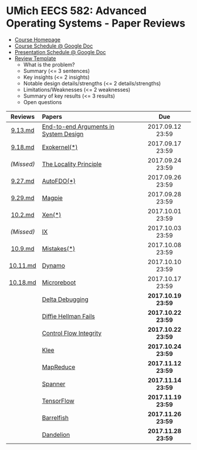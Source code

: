 UMich EECS 582: Advanced Operating Systems - Paper Reviews
===

- [Course Homepage](http://www.bariskasikci.org/teaching/)
- [Course Schedule @ Google Doc](https://docs.google.com/document/d/1ivyY0K5SXft3vrOkL1QTNoZJ7xTQMHC0Zp9hZpTFtpU/edit)
- [Presentation Schedule @ Google Doc](https://docs.google.com/spreadsheets/d/1XJ6rnuWLzc6sWUi0Vmfnovfs01Z1cesq1JLehf5GCow/edit)
- [Review Template](https://gist.github.com/kasikci/49e7107dfdee281d6f6450b132555550)
    - What is the problem?
    - Summary (<= 3 sentences)
    - Key insights (<= 2 insights)
    - Notable design details/strengths (<= 2 details/strengths)
    - Limitations/Weaknesses (<= 2 weaknesses)
    - Summary of key results (<= 3 results)
    - Open questions

| Reviews | Papers | Due |
|:-------:|:-------|:---:|
|[9.13.md](https://github.com/h1994st/EECS-582-Reviews/blob/master/9.13.md)|[End-to-end Arguments in System Design](http://web.eecs.umich.edu/~barisk/teaching/eecs582/end-to-end.pdf)|2017.09.12 23:59|
|[9.18.md](https://github.com/h1994st/EECS-582-Reviews/blob/master/9.18.md)|[Exokernel(\*)](http://web.eecs.umich.edu/~barisk/teaching/eecs582/exokernel.pdf)|2017.09.17 23:59|
|_(Missed)_|[The Locality Principle](http://web.eecs.umich.edu/~barisk/teaching/eecs582/locality.pdf)|2017.09.24 23:59|
|[9.27.md](https://github.com/h1994st/EECS-582-Reviews/blob/master/9.27.md)|[AutoFDO(\*)](http://web.eecs.umich.edu/~barisk/teaching/eecs582/autofdo.pdf)|2017.09.26 23:59|
|[9.29.md](https://github.com/h1994st/EECS-582-Reviews/blob/master/9.29.md)|[Magpie](http://web.eecs.umich.edu/~barisk/teaching/eecs582/magpie.pdf)|2017.09.28 23:59|
|[10.2.md](https://github.com/h1994st/EECS-582-Reviews/blob/master/10.2.md)|[Xen(\*)](http://web.eecs.umich.edu/~barisk/teaching/eecs582/xen.pdf)|2017.10.01 23:59|
|_(Missed)_|[IX](http://web.eecs.umich.edu/~barisk/teaching/eecs582/ix.pdf)|2017.10.03 23:59|
|[10.9.md](https://github.com/h1994st/EECS-582-Reviews/blob/master/10.9.md)|[Mistakes(\*)](http://web.eecs.umich.edu/~barisk/teaching/eecs582/learning-from-mistakes.pdf)|2017.10.08 23:59|
|[10.11.md](https://github.com/h1994st/EECS-582-Reviews/blob/master/10.11.md)|[Dynamo](http://web.eecs.umich.edu/~barisk/teaching/eecs582/dynamo.pdf)|2017.10.10 23:59|
|[10.18.md](https://github.com/h1994st/EECS-582-Reviews/blob/master/10.18.md)|[Microreboot](http://web.eecs.umich.edu/~barisk/teaching/eecs582/microreboot.pdf)|2017.10.17 23:59|
||[Delta Debugging](http://web.eecs.umich.edu/~barisk/teaching/eecs582/delta-debugging.pdf)|__2017.10.19 23:59__|
||[Diffie Hellman Fails](http://web.eecs.umich.edu/~barisk/teaching/eecs582/diffie-hellman-fail.pdf)|__2017.10.22 23:59__|
||[Control Flow Integrity](http://web.eecs.umich.edu/~barisk/teaching/eecs582/cfi.pdf)|__2017.10.22 23:59__|
||[Klee](http://web.eecs.umich.edu/~barisk/teaching/eecs582/klee.pdf)|__2017.10.24 23:59__|
||[MapReduce](http://web.eecs.umich.edu/~barisk/teaching/eecs582/mapreduce.pdf)|__2017.11.12 23:59__|
||[Spanner](http://web.eecs.umich.edu/~barisk/teaching/eecs582/spanner.pdf)|__2017.11.14 23:59__|
||[TensorFlow](http://web.eecs.umich.edu/~barisk/teaching/eecs582/tensorflow.pdf)|__2017.11.19 23:59__|
||[Barrelfish](http://web.eecs.umich.edu/~barisk/teaching/eecs582/barrelfish.pdf)|__2017.11.26 23:59__|
||[Dandelion](http://web.eecs.umich.edu/~barisk/teaching/eecs582/dandelion.pdf)|__2017.11.28 23:59__|
